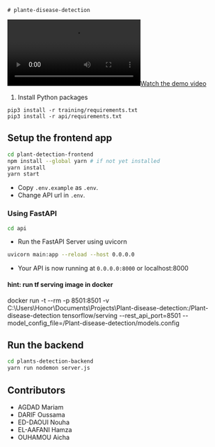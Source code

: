     # plante-disease-detection

[![Watch the demo video](demo\Recording_demo_app_final.mp4)](demo\Recording_demo_app_final.mp4)


1. Install Python packages
```
pip3 install -r training/requirements.txt
pip3 install -r api/requirements.txt
```

## Setup the frontend app

```bash
cd plant-detection-frontend
npm install --global yarn # if not yet installed
yarn install 
yarn start
```

- Copy `.env.example` as `.env`.
- Change API url in `.env`.

### Using FastAPI

```bash
cd api
```

- Run the FastAPI Server using uvicorn

```bash
uvicorn main:app --reload --host 0.0.0.0
```

- Your API is now running at `0.0.0.0:8000` or localhost:8000

#### hint:  run tf serving image in docker
docker run -t --rm -p 8501:8501 -v C:\Users\Honor\Documents\Projects\Plant-disease-detection:/Plant-disease-detection tensorflow/serving --rest_api_port=8501 --model_config_file=/Plant-disease-detection/models.config



## Run the backend

```bash
cd plants-detection-backend
yarn run nodemon server.js
```

## Contributors

<!-- ALL-CONTRIBUTORS-LIST:START - Do not remove or modify this section -->
<!-- prettier-ignore-start -->
<!-- markdownlint-disable -->

<!-- markdownlint-restore -->
<!-- prettier-ignore-end -->

<!-- ALL-CONTRIBUTORS-LIST:END -->

- AGDAD Mariam
- DARIF Oussama
- ED-DAOUI Nouha
- EL-AAFANI Hamza
- OUHAMOU Aicha